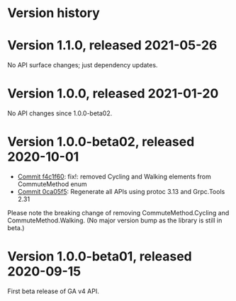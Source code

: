 # Version history

# Version 1.1.0, released 2021-05-26

No API surface changes; just dependency updates.

# Version 1.0.0, released 2021-01-20

No API changes since 1.0.0-beta02.

# Version 1.0.0-beta02, released 2020-10-01

- [Commit f4c1f60](https://github.com/googleapis/google-cloud-dotnet/commit/f4c1f60): fix!: removed Cycling and Walking elements from CommuteMethod enum
- [Commit 0ca05f5](https://github.com/googleapis/google-cloud-dotnet/commit/0ca05f5): Regenerate all APIs using protoc 3.13 and Grpc.Tools 2.31

Please note the breaking change of removing CommuteMethod.Cycling and CommuteMethod.Walking. (No major version bump as the library is still in beta.)

# Version 1.0.0-beta01, released 2020-09-15

First beta release of GA v4 API.


